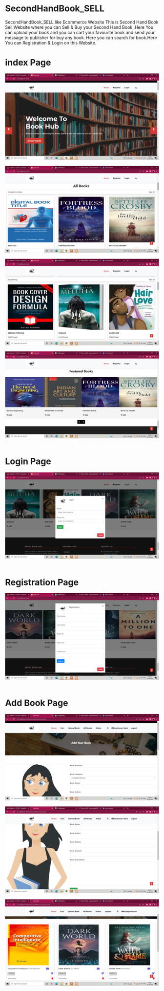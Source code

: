 # SecondHandBook_SELL

SecondHandBook_SELL like Ecommerce Website 
This is Second Hand Book Sell Website where you can  Sell & Buy your Second Hand Book .Here You can upload your book and you can cart your favourite book and send your message to publisher for buy any book. Here you can search for book.Here You can Registration & Login on this Website.


# index Page
<img src="pic/Screenshot (572).png" class="img-fluid"><br><br>
<img src="pic/Screenshot (573).png" class="img-fluid"><br><br>
<img src="pic/Screenshot (574).png" class="img-fluid"><br><br>
<img src="pic/Screenshot (575).png" class="img-fluid"><br><br>
# Login Page
<img src="pic/Screenshot (576).png" class="img-fluid"><br><br>
# Registration Page
<img src="pic/Screenshot (577).png" class="img-fluid"><br><br>
# Add Book Page
<img src="pic/Screenshot (578).png" class="img-fluid"><br><br>
<img src="pic/Screenshot (579).png" class="img-fluid"><br><br>
<img src="pic/Screenshot (580).png" class="img-fluid"><br><br>
